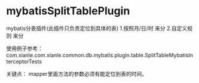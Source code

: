 # mybatisSplitTablePlugin
mybatis分表插件(此插件只负责定位到具体的表)
1.按照月/日/时 来分
2.自定义规则 来分


使用例子参考：
com.xianle.com.xianle.common.db.mybatis.plugin.table.SplitTableMybatisInterceptorTests

关键点：
mapper里面方法的参数必须有能定位到表的时间。
